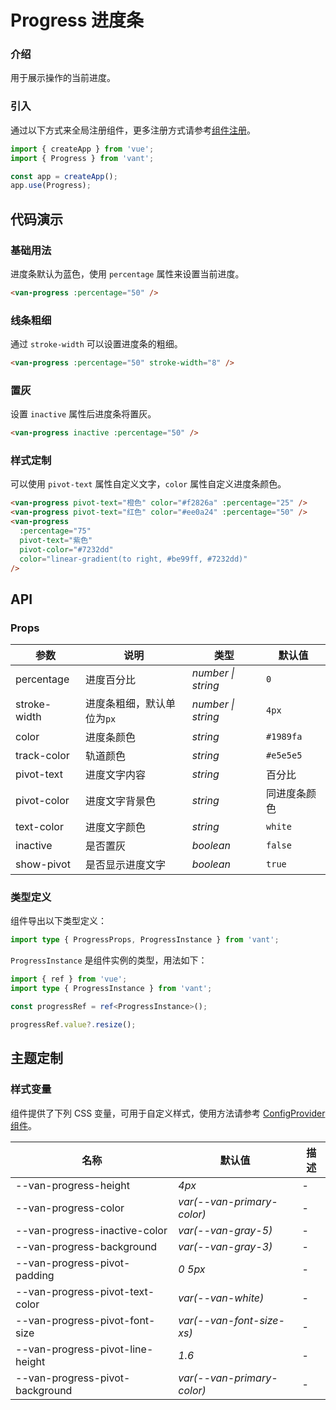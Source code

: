 # Progress 进度条

### 介绍

用于展示操作的当前进度。

### 引入

通过以下方式来全局注册组件，更多注册方式请参考[组件注册](#/zh-CN/advanced-usage#zu-jian-zhu-ce)。

```js
import { createApp } from 'vue';
import { Progress } from 'vant';

const app = createApp();
app.use(Progress);
```

## 代码演示

### 基础用法

进度条默认为蓝色，使用 `percentage` 属性来设置当前进度。

```html
<van-progress :percentage="50" />
```

### 线条粗细

通过 `stroke-width` 可以设置进度条的粗细。

```html
<van-progress :percentage="50" stroke-width="8" />
```

### 置灰

设置 `inactive` 属性后进度条将置灰。

```html
<van-progress inactive :percentage="50" />
```

### 样式定制

可以使用 `pivot-text` 属性自定义文字，`color` 属性自定义进度条颜色。

```html
<van-progress pivot-text="橙色" color="#f2826a" :percentage="25" />
<van-progress pivot-text="红色" color="#ee0a24" :percentage="50" />
<van-progress
  :percentage="75"
  pivot-text="紫色"
  pivot-color="#7232dd"
  color="linear-gradient(to right, #be99ff, #7232dd)"
/>
```

## API

### Props

| 参数 | 说明 | 类型 | 默认值 |
| --- | --- | --- | --- |
| percentage | 进度百分比 | _number \| string_ | `0` |
| stroke-width | 进度条粗细，默认单位为`px` | _number \| string_ | `4px` |
| color | 进度条颜色 | _string_ | `#1989fa` |
| track-color | 轨道颜色 | _string_ | `#e5e5e5` |
| pivot-text | 进度文字内容 | _string_ | 百分比 |
| pivot-color | 进度文字背景色 | _string_ | 同进度条颜色 |
| text-color | 进度文字颜色 | _string_ | `white` |
| inactive | 是否置灰 | _boolean_ | `false` |
| show-pivot | 是否显示进度文字 | _boolean_ | `true` |

### 类型定义

组件导出以下类型定义：

```ts
import type { ProgressProps, ProgressInstance } from 'vant';
```

`ProgressInstance` 是组件实例的类型，用法如下：

```ts
import { ref } from 'vue';
import type { ProgressInstance } from 'vant';

const progressRef = ref<ProgressInstance>();

progressRef.value?.resize();
```

## 主题定制

### 样式变量

组件提供了下列 CSS 变量，可用于自定义样式，使用方法请参考 [ConfigProvider 组件](#/zh-CN/config-provider)。

| 名称                             | 默认值                     | 描述 |
| -------------------------------- | -------------------------- | ---- |
| --van-progress-height            | _4px_                      | -    |
| --van-progress-color             | _var(--van-primary-color)_ | -    |
| --van-progress-inactive-color    | _var(--van-gray-5)_        | -    |
| --van-progress-background        | _var(--van-gray-3)_        | -    |
| --van-progress-pivot-padding     | _0 5px_                    | -    |
| --van-progress-pivot-text-color  | _var(--van-white)_         | -    |
| --van-progress-pivot-font-size   | _var(--van-font-size-xs)_  | -    |
| --van-progress-pivot-line-height | _1.6_                      | -    |
| --van-progress-pivot-background  | _var(--van-primary-color)_ | -    |
